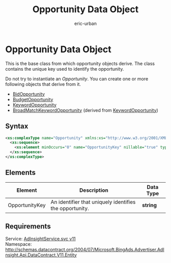 ﻿---
title: Opportunity Data Object
ms.service: bing-ads-ad-insight-service
ms.topic: article
author: eric-urban
ms.author: eur
description: This is the base class from which opportunity objects derive.
---
# Opportunity Data Object
This is the base class from which opportunity objects derive. The class contains the unique key used to identify the opportunity.

Do not try to instantiate an *Opportunity*. You can create one or more following objects that derive from it.
- [BidOpportunity](../ad-insight-service/bidopportunity.md)  
- [BudgetOpportunity](../ad-insight-service/budgetopportunity.md)  
- [KeywordOpportunity](../ad-insight-service/keywordopportunity.md)  
- [BroadMatchKeywordOpportunity](../ad-insight-service/broadmatchkeywordopportunity.md) (derived from [KeywordOpportunity](../ad-insight-service/keywordopportunity.md))

## Syntax
```xml
<xs:complexType name="Opportunity" xmlns:xs="http://www.w3.org/2001/XMLSchema">
  <xs:sequence>
    <xs:element minOccurs="0" name="OpportunityKey" nillable="true" type="xs:string" />
  </xs:sequence>
</xs:complexType>
```

## <a name="elements"></a>Elements

|Element|Description|Data Type|
|-----------|---------------|-------------|
|<a name="opportunitykey"></a>OpportunityKey|An identifier that uniquely identifies the opportunity.|**string**|

## Requirements
Service: [AdInsightService.svc v11](https://adinsight.api.bingads.microsoft.com/Api/Advertiser/AdInsight/v11/AdInsightService.svc)  
Namespace: http://schemas.datacontract.org/2004/07/Microsoft.BingAds.Advertiser.AdInsight.Api.DataContract.V11.Entity  

